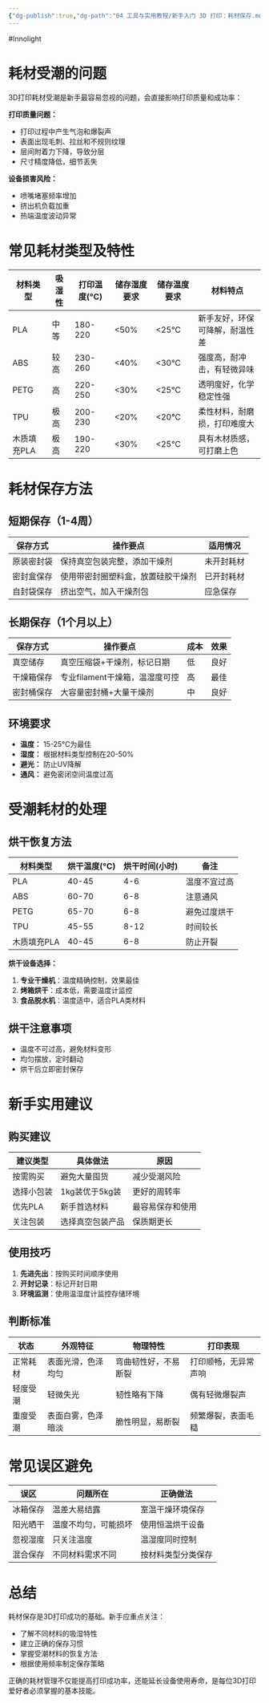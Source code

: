 ```yaml
---
{"dg-publish":true,"dg-path":"04 工具与实用教程/新手入门 3D 打印：耗材保存.md","permalink":"/04 工具与实用教程/新手入门 3D 打印：耗材保存/","created":"2025-09-04T09:33:03.317+08:00","updated":"2025-09-04T09:46:23.162+08:00"}
---
```


#Innolight

# 耗材受潮的问题

3D打印耗材受潮是新手最容易忽视的问题，会直接影响打印质量和成功率：

**打印质量问题：**
- 打印过程中产生气泡和爆裂声
- 表面出现毛刺、拉丝和不规则纹理
- 层间附着力下降，导致分层
- 尺寸精度降低，细节丢失

**设备损害风险：**
- 喷嘴堵塞频率增加
- 挤出机负载加重
- 热端温度波动异常

# 常见耗材类型及特性

| 材料类型 | 吸湿性 | 打印温度(°C) | 储存湿度要求 | 储存温度要求 | 材料特点 |
|---------|--------|-------------|-------------|-------------|----------|
| PLA | 中等 | 180-220 | <50% | <25°C | 新手友好，环保可降解，耐温性差 |
| ABS | 较高 | 230-260 | <40% | <30°C | 强度高，耐冲击，有轻微异味 |
| PETG | 高 | 220-250 | <30% | <25°C | 透明度好，化学稳定性强 |
| TPU | 极高 | 200-230 | <20% | <20°C | 柔性材料，耐磨损，打印难度大 |
| 木质填充PLA | 极高 | 190-220 | <30% | <25°C | 具有木材质感，可打磨上色 |

# 耗材保存方法

## 短期保存（1-4周）

| 保存方式 | 操作要点 | 适用情况 |
|---------|---------|----------|
| 原装密封袋 | 保持真空包装完整，添加干燥剂 | 未开封耗材 |
| 密封盒保存 | 使用带密封圈塑料盒，放置硅胶干燥剂 | 已开封耗材 |
| 自封袋保存 | 挤出空气，加入干燥剂包 | 应急保存 |

## 长期保存（1个月以上）

| 保存方式 | 操作要点 | 成本 | 效果 |
|---------|---------|------|------|
| 真空储存 | 真空压缩袋+干燥剂，标记日期 | 低 | 良好 |
| 干燥箱保存 | 专业filament干燥箱，温湿度可控 | 高 | 最佳 |
| 密封桶保存 | 大容量密封桶+大量干燥剂 | 中 | 良好 |

## 环境要求
- **温度：** 15-25°C为最佳
- **湿度：** 根据材料类型控制在20-50%
- **避光：** 防止UV降解
- **通风：** 避免密闭空间温度过高

# 受潮耗材的处理

## 烘干恢复方法

| 材料类型 | 烘干温度(°C) | 烘干时间(小时) | 备注 |
|---------|-------------|---------------|------|
| PLA | 40-45 | 4-6 | 温度不宜过高 |
| ABS | 60-70 | 6-8 | 注意通风 |
| PETG | 65-70 | 6-8 | 避免过度烘干 |
| TPU | 45-55 | 8-12 | 时间较长 |
| 木质填充PLA | 40-45 | 6-8 | 防止开裂 |

**烘干设备选择：**
1. **专业干燥机**：温度精确控制，效果最佳
2. **烤箱烘干**：成本低，需要温度计监控
3. **食品脱水机**：温度适中，适合PLA类材料

## 烘干注意事项
- 温度不可过高，避免材料变形
- 均匀摆放，定时翻动
- 烘干后立即密封保存

# 新手实用建议

## 购买建议

| 建议类型 | 具体做法 | 原因 |
|---------|---------|------|
| 按需购买 | 避免大量囤货 | 减少受潮风险 |
| 选择小包装 | 1kg装优于5kg装 | 更好的周转率 |
| 优先PLA | 新手首选材料 | 最容易保存和使用 |
| 关注包装 | 选择真空包装产品 | 保质期更长 |

## 使用技巧
1. **先进先出**：按购买时间顺序使用
2. **开封记录**：标记开封日期
3. **环境监测**：使用温湿度计监控存储环境

## 判断标准

| 状态 | 外观特征 | 物理特性 | 打印表现 |
|------|---------|---------|----------|
| 正常耗材 | 表面光滑，色泽均匀 | 弯曲韧性好，不易断裂 | 打印顺畅，无异常声响 |
| 轻度受潮 | 轻微失光 | 韧性略有下降 | 偶有轻微爆裂声 |
| 重度受潮 | 表面白雾，色泽暗淡 | 脆性明显，易断裂 | 频繁爆裂，表面毛糙 |

# 常见误区避免

| 误区 | 问题所在 | 正确做法 |
|------|---------|----------|
| 冰箱保存 | 温差大易结露 | 室温干燥环境保存 |
| 阳光晒干 | 温度不均匀，可能损坏 | 使用恒温烘干设备 |
| 忽视湿度 | 只关注温度 | 温湿度同时控制 |
| 混合保存 | 不同材料需求不同 | 按材料类型分类保存 |

# 总结

耗材保存是3D打印成功的基础。新手应重点关注：
- 了解不同材料的吸湿特性
- 建立正确的保存习惯  
- 掌握受潮材料的恢复方法
- 根据使用频率制定保存策略

正确的耗材管理不仅能提高打印成功率，还能延长设备使用寿命，是每位3D打印爱好者必须掌握的基本技能。